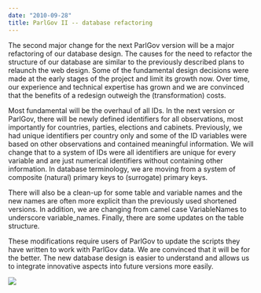 ```yaml
---
date: "2010-09-28"
title: ParlGov II -- database refactoring
---
```


The second major change for the next ParlGov version will be a major refactoring of our database design. The causes for the need to refactor the structure of our database are similar to the previously described plans to relaunch the web design. Some of the fundamental design decisions were made at the early stages of the project and limit its growth now. Over time, our experience and technical expertise has grown and we are convinced that the benefits of a redesign outweigh the (transformation) costs.

Most fundamental will be the overhaul of all IDs. In the next version or ParlGov, there will be newly defined identifiers for all observations, most importantly for countries, parties, elections and cabinets. Previously, we had unique identifiers per country only and some of the ID variables were based on other observations and contained meaningful information. We will change that to a system of IDs were all identifiers are unique for every variable and are just numerical identifiers without containing other information. In database terminology, we are moving from a system of composite (natural) primary keys to (surrogate) primary keys.

There will also be a clean-up for some table and variable names and the new names are often more explicit than the previously used shortened versions.  In addition, we are changing from camel case VariableNames to underscore variable_names. Finally, there are some updates on the table structure.

These modifications require users of ParlGov to  update the scripts they have written to work with ParlGov data. We are convinced that it will be for the better. The new database design is easier to understand and allows us to integrate innovative aspects into future versions more easily.


![](/images/parliament-germany.jpg)
